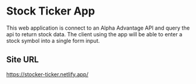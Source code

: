 # Stock Ticker App
This web application is connect to an Alpha Advantage API and query the api to return stock data. The client
using the app will be able to enter a stock symbol into a single form input.

## Site URL
https://stocker-ticker.netlify.app/
